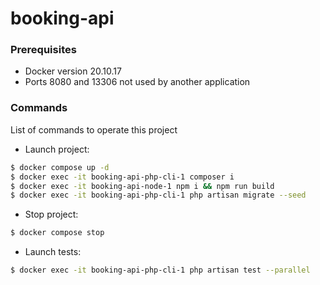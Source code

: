 # booking-api

### Prerequisites
* Docker version 20.10.17
* Ports 8080 and 13306 not used by another application

### Commands

List of commands to operate this project
* Launch project:
```sh
$ docker compose up -d
$ docker exec -it booking-api-php-cli-1 composer i
$ docker exec -it booking-api-node-1 npm i && npm run build
$ docker exec -it booking-api-php-cli-1 php artisan migrate --seed
```
* Stop project:
```sh
$ docker compose stop
```
* Launch tests:
```sh
$ docker exec -it booking-api-php-cli-1 php artisan test --parallel
```
